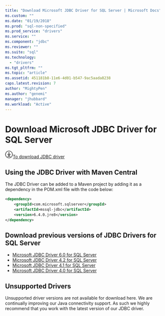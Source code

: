 ```yaml
---
title: "Download Microsoft JDBC Driver for SQL Server | Microsoft Docs"
ms.custom: ""
ms.date: "01/19/2018"
ms.prod: "sql-non-specified"
ms.prod_service: "drivers"
ms.service: ""
ms.component: "jdbc"
ms.reviewer: ""
ms.suite: "sql"
ms.technology: 
  - "drivers"
ms.tgt_pltfrm: ""
ms.topic: "article"
ms.assetid: 451181b8-11e6-4d01-b547-9ac5aada8238
caps.latest.revision: 7
author: "MightyPen"
ms.author: "genemi"
manager: "jhubbard"
ms.workload: "Active"
---
```

# Download Microsoft JDBC Driver for SQL Server

![Download-DownArrow-Circled](../../ssdt/media/download.png)[To download JDBC driver](../sql-connection-libraries.md#anchor-20-drivers-relational-access)
 
## Using the JDBC Driver with Maven Central
The JDBC Driver can be added to a Maven project by adding it as a dependency in the POM.xml file with the code below:

```xml
<dependency>
    <groupId>com.microsoft.sqlserver</groupId>
    <artifactId>mssql-jdbc</artifactId>
    <version>6.4.0.jre8</version>
</dependency>
```  

## Download previous versions of JDBC Drivers for SQL Server  
 * [Microsoft JDBC Driver 6.0 for SQL Server](http://go.microsoft.com/fwlink/?LinkId=245496) 
 * [Microsoft JDBC Driver 4.2 for SQL Server](http://go.microsoft.com/fwlink/?linkid=841534) 
 * [Microsoft JDBC Driver 4.1 for SQL Server](http://go.microsoft.com/fwlink/?linkid=841533) 
 * [Microsoft JDBC Driver 4.0 for SQL Server](http://go.microsoft.com/fwlink/?linkid=841532) 
  
## Unsupported Drivers  
Unsupported driver versions are not available for download here. We are continually improving our Java connectivity support. As such we highly recommend that you work with the latest version of our JDBC driver.  
  
  
